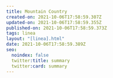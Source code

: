 ```yaml
---
title: Mountain Country
created-on: 2021-10-06T17:58:59.307Z
updated-on: 2021-10-06T17:58:59.355Z
published-on: 2021-10-06T17:58:59.373Z
tags: linea
layout: "[linea].html"
date: 2021-10-06T17:58:59.389Z
seo:
  noindex: false
  twitter:title: summary
  twitter:card: summary
---
```

